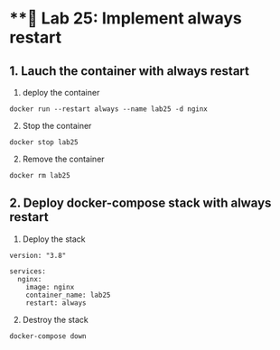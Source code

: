 # **🧪 Lab 25: Implement always restart

## 1. Lauch the container with always restart
1. deploy the container
```
docker run --restart always --name lab25 -d nginx
```

2. Stop the container
```
docker stop lab25
```

2. Remove the container
```
docker rm lab25
```

## 2. Deploy docker-compose stack with always restart

1. Deploy the stack
```
version: "3.8"

services:
  nginx:
    image: nginx
    container_name: lab25
    restart: always
```

2. Destroy the stack
```
docker-compose down
```
